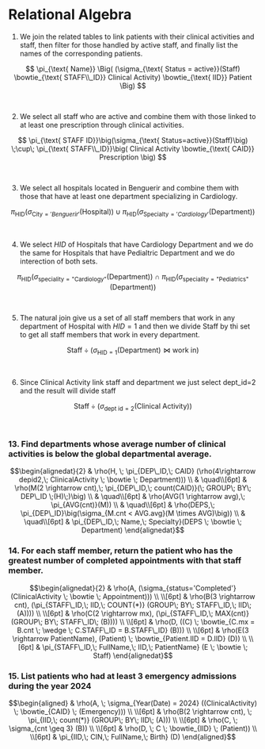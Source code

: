 # Relational Algebra

1. We join the related tables to link patients with their clinical activities and staff, then filter for those handled by active staff, and finally list the names of the corresponding patients.


$$
\pi_{\text{ Name}}
\Big(
    (\sigma_{\text{ Status = active}}(Staff)
    \bowtie_{\text{ STAFF\\_ID}} Clinical Activity)
    \bowtie_{\text{ IID}} Patient
\Big)
$$


<br>

2. We select all staff who are active and combine them with those linked to at least one prescription through clinical activities.

$$
\pi_{\text{ STAFF ID}}\big(\sigma_{\text{ Status=active}}(Staff)\big)
\;\cup\;
\pi_{\text{ STAFF\\_ID}}\big(
    Clinical Activity \bowtie_{\text{ CAID}} Prescription
\big)
$$


<br>

3. We select all hospitals located in Benguerir and combine them with those that have at least one department specializing in Cardiology.

$$
\pi_{\text{HID}}
\big(
    \sigma_{\text{City} = 'Benguerir'}(\text{Hospital})
\big)
\;\cup\;
\pi_{\text{HID}}
\big(
    \sigma_{\text{Specialty} = 'Cardiology'}(\text{Department})
\big)
$$


<br>


4. We select $HID$ of Hospitals that have Cardiology Department and we do the same for Hospitals that have Pedialtric Department and we do interection of both sets.

$$
\pi_{\mathrm{HID}}
\Big(
  \sigma_{\mathrm{speciality} = \text{"Cardiology"}}(\mathrm{Department})
\Big)
\ \cap \
\pi_{\mathrm{HID}}
\Big(
  \sigma_{\mathrm{speciality} = \text{"Pediatrics"}}(\mathrm{Department})
\Big)
$$

<br>


5. The natural join give us a set of all staff members that work in any department of Hospital with $HID =1$ and then we divide Staff by thi set to get all staff members that work in every department.

$$
\mathrm{Staff} \div 
\Big(
  \sigma_{\mathrm{HID} = 1}(\mathrm{Department})
  \bowtie
  \text{work in}
\Big)
$$

<br>


6. Since Clinical Activity link staff and department we just select dept_id=2 and the result will divide staff 

$$
\mathrm{Staff} \div 
\Big(
  \sigma_{\text{dept id} = 2}(\text{Clinical Activity})
\Big)
$$

<br>

### 13. Find departments whose average number of clinical activities is below the global departmental average.

```math
\begin{alignedat}{2}
& \rho(H, \; \pi_{DEP\_ID,\; CAID} (\rho(4\rightarrow depid2,\; ClinicalActivity \; \bowtie \; Department))) \\
& \quad\\[6pt]
& \rho(M(2 \rightarrow cnt),\;  \pi_{DEP\_ID,\; count(CAID)}(\; GROUP\; BY\; DEP\_ID \;(H)\;)\big) \\
& \quad\\[6pt]
& \rho(AVG(1 \rightarrow avg),\; \pi_{AVG(cnt)}(M)) \\
& \quad\\[6pt]
& \rho(DEPS,\; \pi_{DEP\_ID}\big(\sigma_{M.cnt < AVG.avg}(M \times AVG)\big)) \\
& \quad\\[6pt]
& \pi_{DEP\_ID,\; Name,\; Specialty}(DEPS \; \bowtie \; Department)
\end{alignedat}
```



### 14. For each staff member, return the patient who has the greatest number of completed appointments with that staff member.

```math
\begin{alignedat}{2}
& \rho(A, (\sigma_{status='Completed'} (ClinicalActivity \; \bowtie \; Appointment))) \\
\\[6pt]
& \rho(B(3 \rightarrow cnt), (\pi_{STAFF\_ID,\; IID,\; COUNT(*)} (GROUP\; BY\; STAFF\_ID,\; IID\; (A)))) \\
\\[6pt]
& \rho(C(2 \rightarrow mx), (\pi_{STAFF\_ID,\; MAX(cnt)} (GROUP\; BY\; STAFF\_ID\; (B)))) \\
\\[6pt]
& \rho(D, ((C) \; \bowtie_{C.mx = B.cnt \; \wedge \; C.STAFF\_ID = B.STAFF\_ID} (B))) \\
\\[6pt]
& \rho(E(3 \rightarrow PatientName), (Patient) \; \bowtie_{Patient.IID = D.IID} (D)) \\
\\[6pt]
& \pi_{STAFF\_ID,\; FullName,\; IID,\; PatientName} (E \; \bowtie \; Staff)
\end{alignedat}
```



### 15. List patients who had at least 3 emergency admissions during the year 2024

```math
\begin{aligned}
& \rho(A, \; \sigma_{Year(Date) = 2024} ((ClinicalActivity) \; \bowtie_{CAID} \; (Emergency))) \\
\\[6pt]
& \rho(B(2 \rightarrow cnt), \; \pi_{IID,\; count(*)} (GROUP\; BY\; IID\; (A))) \\
\\[6pt]
& \rho(C, \; \sigma_{cnt \geq 3} (B)) \\
\\[6pt]
& \rho(D, \; C \; \bowtie_{IID} \; (Patient)) \\
\\[6pt]
& \pi_{IID,\; CIN,\; FullName,\; Birth} (D)
\end{aligned}
```
